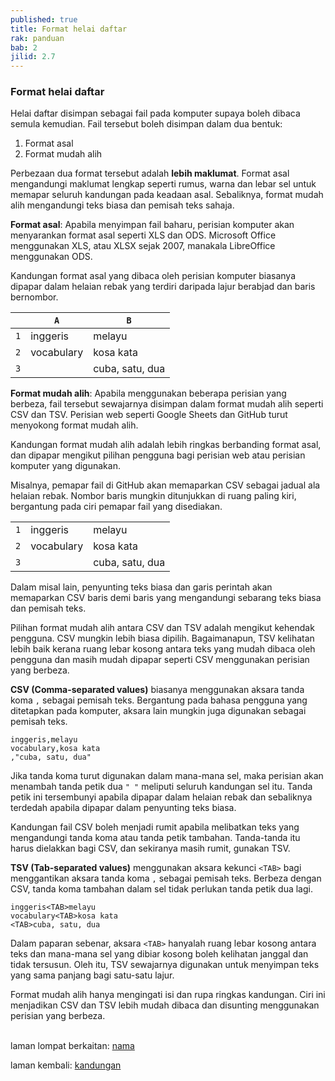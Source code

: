 ```yaml
---
published: true
title: Format helai daftar
rak: panduan
bab: 2
jilid: 2.7
---
```


### Format helai daftar

Helai daftar disimpan sebagai fail pada komputer supaya
boleh dibaca semula kemudian. Fail tersebut boleh disimpan
dalam dua bentuk:

1. Format asal
2. Format mudah alih

Perbezaan dua format tersebut adalah **lebih maklumat**.
Format asal mengandungi maklumat lengkap seperti rumus,
warna dan lebar sel untuk memapar seluruh kandungan pada
keadaan asal. Sebaliknya, format mudah alih mengandungi
teks biasa dan pemisah teks sahaja.

**Format asal**: Apabila menyimpan fail baharu, perisian
komputer akan menyarankan format asal seperti XLS dan ODS.
Microsoft Office menggunakan XLS, atau XLSX sejak 2007,
manakala LibreOffice menggunakan ODS.

Kandungan format asal yang dibaca oleh perisian komputer
biasanya dipapar dalam helaian rebak yang terdiri daripada
lajur berabjad dan baris bernombor.

|     |`A`         | `B`             |
|:---:| ---------- | --------------- |
| `1` | inggeris   | melayu          |
| `2` | vocabulary | kosa kata       |
| `3` |            | cuba, satu, dua |

**Format mudah alih**: Apabila menggunakan beberapa perisian
yang berbeza, fail tersebut sewajarnya disimpan dalam format
mudah alih seperti CSV dan TSV. Perisian web seperti Google
Sheets dan GitHub turut menyokong format mudah alih.

Kandungan format mudah alih adalah lebih ringkas berbanding
format asal, dan dipapar mengikut pilihan pengguna bagi
perisian web atau perisian komputer yang digunakan.

Misalnya, pemapar fail di GitHub akan memaparkan CSV
sebagai jadual ala helaian rebak. Nombor baris mungkin
ditunjukkan di ruang paling kiri, bergantung pada ciri
pemapar fail yang disediakan.

|     |            |                 |
|:---:| ---------- | --------------- |
| `1` | inggeris   | melayu          |
| `2` | vocabulary | kosa kata       |
| `3` |            | cuba, satu, dua |

Dalam misal lain, penyunting teks biasa dan garis perintah
akan memaparkan CSV baris demi baris yang mengandungi
sebarang teks biasa dan pemisah teks.

Pilihan format mudah alih antara CSV dan TSV adalah mengikut
kehendak pengguna. CSV mungkin lebih biasa dipilih.
Bagaimanapun, TSV kelihatan lebih baik kerana ruang lebar
kosong antara teks yang mudah dibaca oleh pengguna dan masih 
mudah dipapar seperti CSV menggunakan perisian yang berbeza.

**CSV (Comma-separated values)** biasanya menggunakan aksara
tanda koma `,` sebagai pemisah teks. Bergantung pada bahasa
pengguna yang ditetapkan pada komputer, aksara lain mungkin
juga digunakan sebagai pemisah teks.

    inggeris,melayu
    vocabulary,kosa kata
    ,"cuba, satu, dua"

Jika tanda koma turut digunakan dalam mana-mana sel, maka
perisian akan menambah tanda petik dua `" "` meliputi
seluruh kandungan sel itu. Tanda petik ini tersembunyi
apabila dipapar dalam helaian rebak dan sebaliknya terdedah
apabila dipapar dalam penyunting teks biasa.

Kandungan fail CSV boleh menjadi rumit apabila melibatkan
teks yang mengandungi tanda koma atau tanda petik tambahan.
Tanda-tanda itu harus dielakkan bagi CSV, dan sekiranya
masih rumit, gunakan TSV.

**TSV (Tab-separated values)** menggunakan aksara kekunci
`<TAB>` bagi menggantikan aksara tanda koma `,` sebagai
pemisah teks. Berbeza dengan CSV, tanda koma tambahan dalam
sel tidak perlukan tanda petik dua lagi.

    inggeris<TAB>melayu
    vocabulary<TAB>kosa kata
    <TAB>cuba, satu, dua

Dalam paparan sebenar, aksara `<TAB>` hanyalah ruang lebar
kosong antara teks dan mana-mana sel yang dibiar kosong
boleh kelihatan janggal dan tidak tersusun. Oleh itu, TSV
sewajarnya digunakan untuk menyimpan teks yang sama panjang
bagi satu-satu lajur.

Format mudah alih hanya mengingati isi dan rupa ringkas
kandungan. Ciri ini menjadikan CSV dan TSV lebih mudah
dibaca dan disunting menggunakan perisian yang berbeza.

&nbsp;  
laman lompat berkaitan: [nama][1]

laman kembali: [kandungan][0]

  [0]: ../index.md
  [1]: nama.md
